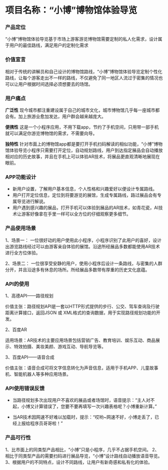 # 项目名称：“小博”博物馆体验导览

### 产品定位
“小博”博物馆体验导览基于市场上游客游览博物馆需要定制的私人化需求，设计属于用户的最佳路线，满足用户的定制化需求

### 价值宣言
相对于传统的讲解员和自己设计的博物馆路线，“小博”博物馆体验导览定制个性化路线，让每个游客走出不一样的路线，不仅避免了同一地区人流过于密集的情况也可以让用户根据时间选择必须想要去的场馆。

### 用户痛点
**广泛性**
现今城市都注重建设属于自己的城市文化，城市博物馆几乎每一座城市都会有。加上旅游业愈加发达，用户群会越来越庞大。

**便携性**
这是一个小程序应用，不用下载app，节约了手机空间，只用带一部手机就可以满足你游览博物馆的需求，不需要向导。

**独特性**
针对市面上的博物馆app都是要打开手机扫码解读的相似功能，“小博”博物馆体验导览小程序只需要打开定位，自动规划路线，用户到达指定展品会自动播放相对应的历史故事，并且在手机上可以体验AR技术，将展品更直观清晰地展现在眼前。

### APP功能设计
- 新用户设置，了解用户基本信息，个人性格和兴趣爱好以便设计专属路线。
- 用户打开定位信息，定位到将要游览的展馆，生成专属路线，路过展品会有专属导览进行解说。
- 用户遇到感兴趣的展品，打开手机可以体验到展品的AR技术，如青花瓷，AI技术让游客好像拿在手里一样可以全方位的仔细观察更多细节。

### 产品使用场景

1、场景一：
一位很好动的用户使用此小程序，小程序识别了此用户的喜好，设计出游览路线经过可以由游客亲自体验的展馆。沿途所经展品多数都能使用AR技术进行全方位体验。

2、场景二：
一位很享受安静的用户，使用小程序后设计一条路线，与密集的人群分开，并且沿途多有休息的场所。所经展品多数带有厚重的历史文化底蕴。

### API的使用

1、高德API——路径规划

价值主张：路径规划API是一套以HTTP形式提供的步行、公交、驾车查询及行驶距离计算接口，返回JSON 或 XML格式的查询数据，用于实现路径规划功能的开发。

2、百度AR

适用场景：AR技术的主要应用场景包括营销广告、教育培训、娱乐互动、商品展示、特效拍摄、美妆美颜、游戏互动、导航导览等。

3、百度API——语音合成

价值主张：语音合成可将文字信息转化为声音信息，适用于手机APP、儿童故事机、智能机器人等多种应用场景。

### API使用错误反馈
- 当路径规划多次出现用户不喜欢的展品或者场馆时，语音提示：“主人对不起，小博又计算错误了，您要不要再填写一次兴趣表格呢？小博重新计算。”

- 当AR技术因网速不好难以加载时，提示：“哎哟~网速不好，小博走丢了，已经上报给程序员哥哥啦！”

### 产品可行性
1、比市面上的同类型产品相比，“小博”只是小程序，几乎不占据手机空间。
2、相比于同类型产品的需要扫码进行展品导览，“小博”设计路线自动播放语音导览。
3、根据用户的不同特点，设计不同路线，让用户有新奇感和私有化的体验。

